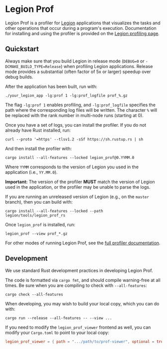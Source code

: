 # Legion Prof

Legion Prof is a profiler for [Legion](https://legion.stanford.edu)
applications that visualizes the tasks and other operations that occur
during a program's execution. Documentation for installing and using
the profiler is provided on the [Legion profiling
page](https://legion.stanford.edu/profiling).

## Quickstart

Always make sure that you build Legion in release mode (`DEBUG=0` or
`-DCMAKE_BUILD_TYPE=Release`) when profiling Legion
applications. Release mode provides a substantial (often factor of 5x
or larger) speedup over debug builds.

After the application has been built, run with:

```
./your_legion_app -lg:prof 1 -lg:prof_logfile prof_%.gz
```

The flag `-lg:prof 1` enables profiling, and `-lg:prof_logfile`
specifies the path where the corresponding log files will be
written. The character `%` will be replaced with the rank number in
multi-node runs (starting at 0).

Once you have a set of logs, you can install the profiler. If you do
not already have Rust installed, run:

```
curl --proto '=https' --tlsv1.2 -sSf https://sh.rustup.rs | sh
```

And then install the profiler with:

```
cargo install --all-features --locked legion_prof@0.YYMM.0
```

Where `YYMM` corresponds to the version of Legion you used in the
application (i.e., `YY.MM.0`).

**Important:** The version of the profiler **MUST** match the version
of Legion used in the application, or the profiler may be unable to
parse the logs.

If you are running an unreleased version of Legion (e.g., on the
`master` branch), then you can build with:

```
cargo install --all-features --locked --path legion/tools/legion_prof_rs
```

Once `legion_prof` is installed, run:

```
legion_prof --view prof_*.gz
```

For other modes of running Legion Prof, see the [full profiler
documentation](https://legion.stanford.edu/profiling).

## Development

We use standard Rust development practices in developing Legion Prof.

The code is formatted via `cargo fmt`, and should compile warning-free
at all times. Be sure when you are compiling to check with
`--all-features`:

```
cargo check --all-features
```

When developing, you may wish to build your local copy, which you can
do with:

```
cargo run --release --all-features -- --view ...
```

If you need to modify the `legion_prof_viewer` frontend as well, you
can modify your `Cargo.toml` to point to your local copy:

```toml
legion_prof_viewer = { path = ".../path/to/prof-viewer", optional = true }
```
